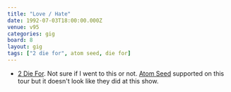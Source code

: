 ```yaml
---
title: "Love / Hate"
date: 1992-07-03T18:00:00.000Z
venue: v95
categories: gig
board: 8
layout: gig
tags: ["2 die for", atom seed, die for]
---
```

+ <a href="/wiki/2+die+for">2 Die For</a>.
Not sure if I went to this or not.
<a href="/wiki/atom+seed">Atom Seed</a> supported on this tour but it doesn't look like they did at this show.